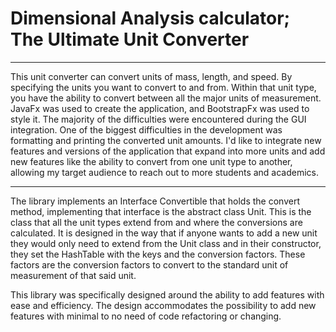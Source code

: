 # Dimensional Analysis calculator; The Ultimate Unit Converter

---

This unit converter can convert units of mass, length, and speed. By specifying the units you want to convert to and 
from. Within that unit type, you have the ability to convert between all the major units of measurement. JavaFx was 
used to create the application, and BootstrapFx was used to style it. The majority of the difficulties were encountered 
during the GUI integration. One of the biggest difficulties in the development was formatting and printing the 
converted unit amounts. I'd like to integrate new features and versions of the application that expand into more units 
and add new features like the ability to convert from one unit type to another, allowing my target audience to reach 
out to more students and academics.

---

The library implements an Interface Convertible that holds the convert method, implementing that interface is the 
abstract class Unit. This is the class that all the unit types extend from and where the conversions are calculated.
It is designed in the way that if anyone wants to add a new unit they would only need to extend from the Unit class and 
in their constructor, they set the HashTable with the keys and the conversion factors. These factors are the conversion 
factors to convert to the standard unit of measurement of that said unit.


This library was specifically designed around the ability to add features with ease and efficiency. The design 
accommodates the possibility to add new features with minimal to no need of code refactoring or changing.


